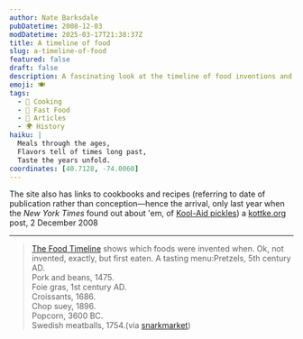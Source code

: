 ```yaml
---
author: Nate Barksdale
pubDatetime: 2008-12-03
modDatetime: 2025-03-17T21:38:37Z
title: A timeline of food
slug: a-timeline-of-food
featured: false
draft: false
description: A fascinating look at the timeline of food inventions and when certain dishes first came to be enjoyed.
emoji: 🍽️
tags:
  - 🍳 Cooking
  - 🍔 Fast Food
  - 📖 Articles
  - 🌍 History
haiku: |
  Meals through the ages,  
  Flavors tell of times long past,  
  Taste the years unfold.
coordinates: [40.7128, -74.0060]
---
```


The site also has links to cookbooks and recipes (referring to date of publication rather than conception—hence the arrival, only last year when the _New York Times_ found out about 'em, of [Kool-Aid pickles](http://www.foodtimeline.org/foodfaq2.html#koolaidpickles)) a [kottke.org](http://www.kottke.org/08/12/a-timeline-of-food) post, 2 December 2008

---

> [The Food Timeline](http://www.foodtimeline.org/) shows which foods were invented when. Ok, not invented, exactly, but first eaten. A tasting menu:Pretzels, 5th century AD.  
> Pork and beans, 1475.  
> Foie gras, 1st century AD.  
> Croissants, 1686.  
> Chop suey, 1896.  
> Popcorn, 3600 BC.  
> Swedish meatballs, 1754.(via [snarkmarket](http://snarkmarket.com/blog/))
